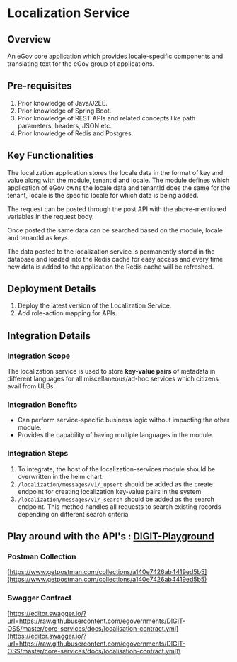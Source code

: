 # Localization Service

## Overview <a href="#overview" id="overview"></a>

An eGov core application which provides locale-specific components and translating text for the eGov group of applications.

## Pre-requisites <a href="#pre-requisites" id="pre-requisites"></a>

1. Prior knowledge of Java/J2EE.
2. Prior knowledge of Spring Boot.
3. Prior knowledge of REST APIs and related concepts like path parameters, headers, JSON etc.
4. Prior knowledge of Redis and Postgres.

## Key Functionalities <a href="#key-functionalities" id="key-functionalities"></a>

The localization application stores the locale data in the format of key and value along with the module, tenantid and locale. The module defines which application of eGov owns the locale data and tenantId does the same for the tenant, locale is the specific locale for which data is being added. &#x20;

The request can be posted through the post API with the above-mentioned variables in the request body.

Once posted the same data can be searched based on the module, locale and tenantId as keys.

The data posted to the localization service is permanently stored in the database and loaded into the Redis cache for easy access and every time new data is added to the application the Redis cache will be refreshed.

## Deployment Details <a href="#deployment-details" id="deployment-details"></a>

1. Deploy the latest version of the Localization Service.
2. Add role-action mapping for APIs.

## Integration Details <a href="#integration" id="integration"></a>

### Integration Scope <a href="#integration-scope" id="integration-scope"></a>

The localization service is used to store **key-value pairs** of metadata in different languages for all miscellaneous/ad-hoc services which citizens avail from ULBs.

### Integration Benefits <a href="#integration-benefits" id="integration-benefits"></a>

* Can perform service-specific business logic without impacting the other module.
* Provides the capability of having multiple languages in the module.

### Integration Steps <a href="#steps-to-integration" id="steps-to-integration"></a>

1. To integrate, the host of the localization-services module should be overwritten in the helm chart.
2. `/localization/messages/v1/_upsert` should be added as the create endpoint for creating localization key-value pairs in the system
3. `/localization/messages/v1/_search` should be added as the search endpoint. This method handles all requests to search existing records depending on different search criteria

## Play around with the API's : [DIGIT-Playground](https://digit-api.apidog.io/doc-507201)&#x20;

### Postman Collection <a href="#postman-collection" id="postman-collection"></a>

[https://www.getpostman.com/collections/a140e7426ab4419ed5b5](https://www.getpostman.com/collections/a140e7426ab4419ed5b5)

### Swagger Contract <a href="#swagger-contract" id="swagger-contract"></a>

[https://editor.swagger.io/?url=https://raw.githubusercontent.com/egovernments/DIGIT-OSS/master/core-services/docs/localisation-contract.yml](https://editor.swagger.io/?url=https://raw.githubusercontent.com/egovernments/DIGIT-OSS/master/core-services/docs/localisation-contract.yml)\
